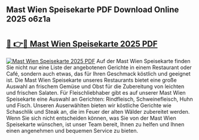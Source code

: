 ## Mast Wien Speisekarte PDF Download Online 2025 o6z1a

# <h2><a href="http://gccxnvj.nevu.top/?p=Mast+Wien+Speisekarte">🔗 👉🔴 Mast Wien Speisekarte 2025 PDF</a></h2>

[![Mast Wien Speisekarte 2025 PDF](https://i.imgur.com/dBaPXMq.png)](http://gccxnvj.nevu.top/?p=Mast+Wien+Speisekarte)
Auf der Mast Wien Speisekarte finden Sie nicht nur eine Liste der angebotenen Gerichte in einem Restaurant oder Café, sondern auch etwas, das für Ihren Geschmack köstlich und geeignet ist. Die Mast Wien Speisekarte unseres Restaurants bietet eine große Auswahl an frischem Gemüse und Obst für die Zubereitung von leichten und frischen Salaten. Für Fleischliebhaber gibt es auf unserer Mast Wien Speisekarte eine Auswahl an Gerichten: Rindfleisch, Schweinefleisch, Huhn und Fisch. Unseren Auserwählten bieten wir köstliche Gerichte wie Schaschlik und Steak an, die im Feuer der alten Wälder zubereitet werden. Wenn Sie sich nicht entscheiden können, was Sie von der Mast Wien Speisekarte wünschen, ist unser Team bereit, Ihnen zu helfen und Ihnen einen angenehmen und bequemen Service zu bieten.
